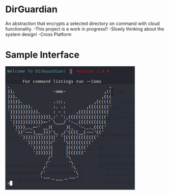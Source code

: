 # DirGuardian
An abstraction that encrypts a selected directory on command with cloud functionality.
-This project is a work in progress!!
-Slowly thinking about the system design!
-Cross Platform

# Sample Interface
<img src="/ui.png">
